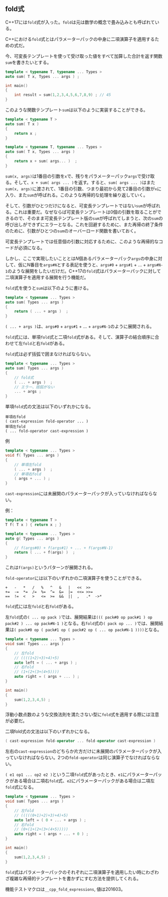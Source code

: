 ## fold式

C++17には`fold`式が入った。`fold`は元は数学の概念で畳み込みとも呼ばれている。

C++における`fold`式とはパラメーターパックの中身に二項演算子を適用するための式だ。

今、可変長テンプレートを使って受け取った値をすべて加算した合計を返す関数`sum`を書きたいとする。

~~~cpp
template < typename T, typename ... Types >
auto sum( T x, Types ... args ) ;

int main()
{
    int result = sum(1,2,3,4,5,6,7,8,9) ; // 45
}
~~~

このような関数テンプレート`sum`は以下のように実装することができる。

~~~cpp
template < typename T >
auto sum( T x )
{
    return x ;
}

template < typename T, typename ... Types >
auto sum( T x, Types ... args )
{
    return x + sum( args... )  ;
}
~~~

`sum(x, args)`は1番目の引数を`x`で、残りをパラメーターパック`args`で受け取る。そして、`x + sum( args ... )`を返す。すると、`sum( args ... )`はまた`sum(x, args)`に渡されて、1番目の引数、つまり最初から見て2番目の引数が`x`に入り、また`sum`が呼ばれる。このような再帰的な処理を繰り返していく。

そして、引数がひとつだけになると、可変長テンプレートではない`sum`が呼ばれる。これは重要だ。なぜならば可変長テンプレートは0個の引数を取ることができるので、そのまま可変長テンプレート版の`sum`が呼ばれてしまうと、次の`sum`の呼び出しができずにエラーとなる。これを回避するために、また再帰の終了条件のために、引数がひとつの`sum`のオーバーロード関数を書いておく。

可変長テンプレートでは任意個の引数に対応するために、このような再帰的なコードが必須になる。

しかし、ここで実現したいこととは$N$個あるパラメーターパック`args`の中身に対して、仮に$N$番目を`args#N`とする表記を使うと、`args#0` + `args#1` + ... + `args#N-1`のような展開をしたいだけだ。C++17の`fold`式はパラメーターパックに対して二項演算子を適用する展開を行う機能だ。

`fold`式を使うと`sum`は以下のように書ける。

~~~cpp
template < typename ... Types >
auto sum( Types ... args )
{
    return ( ... + args )  ;
}
~~~

`( ... + args )`は、`args#0` + `args#1` + ... + `args#N-1`のように展開される。

`fold`式には、単項`fold`式と二項`fold`式がある。そして、演算子の結合順序に合わせて左`fold`と右`fold`がある。

`fold`式は必ず括弧で囲まなければならない。

~~~cpp
template < typename ... Types >
auto sum( Types ... args )
{
    // fold式
    ( ... + args )  ;
    // エラー、括弧がない
    ... + args ;
}
~~~

単項`fold`式の文法は以下のいずれかになる。


~~~
単項右fold
( cast-expression fold-operator ... )
単項左fold
( ... fold-operator cast-expression )
~~~

例

~~~cpp
template < typename ... Types >
void f( Types ... args )
{
    // 単項左fold
    ( ... + args )  ;
    // 単項右fold
    ( args + ... ) ;
}
~~~

`cast-expression`には未展開のパラメーターパックが入っていなければならない。

例：

~~~c++
template < typename T >
T f( T x ) { return x ; }

template < typename ... Types >
auto g( Types ... args )
{
    // f(args#0) + f(args#1) + ... + f(args#N-1)
    return ( ... + f(args) )  ;
}
~~~

これは`f(args)`というパターンが展開される。

`fold-operator`には以下のいずれかの二項演算子を使うことができる。


~~~
+   -   *   /   %   ^   &   |   <<  >>
+=  -=  *=  /=  %=  ^=  &=  |=  <<= >>=
==  !=  <   >   <=  >=  &&  ||  ,   .*  ->*
~~~

`fold`式には左`fold`と右`fold`がある。

左`fold`式の`( ... op pack )`では、展開結果は`((( pack#0 op pack#1 ) op pack#2 ) ... op pack#N-1 )`となる。右`fold`式の`( pack op ... )`では、展開結果は`( pack#0 op ( pack#1 op ( pack#2 op ( ... op pack#N-1 ))))`となる。

~~~cpp
template < typename ... Types >
void sum( Types ... args )
{
    // 左fold
    // ((((1+2)+3)+4)+5)
    auto left = ( ... + args ) ;
    // 右fold
    // (1+(2+(3+(4+5))))
    auto right = ( args + ... ) ;
}

int main()
{
    sum(1,2,3,4,5) ;
}
~~~

浮動小数点数のような交換法則を満たさない型に`fold`式を適用する際には注意が必要だ。


二項fold式の文法は以下のいずれかになる。

~~~c++
( cast-expression fold-operator ... fold-operator cast-expression )
~~~

左右の`cast-expression`のどちらか片方だけに未展開のパラメーターパックが入っていなければならない。2つの`fold-operator`は同じ演算子でなければならない。


`( e1 op1 ... op2 e2 )`という二項`fold`式があったとき、`e1`にパラメーターパックがある場合は二項右`fold`式、`e2`にパラメーターパックがある場合は二項左`fold`式になる。


~~~cpp
template < typename ... Types >
void sum( Types ... args )
{
    // 左fold
    // (((((0+1)+2)+3)+4)+5)
    auto left = ( 0 + ... + args ) ;
    // 右fold
    // (0+(1+(2+(3+(4+5)))))
    auto right = ( args + ... + 0 ) ;
}

int main()
{
    sum(1,2,3,4,5) ;
}
~~~

`fold`式はパラメーターパックのそれぞれに二項演算子を適用したい時にわざわざ複雑な再帰的テンプレートを書かずにすむ方法を提供してくれる。

機能テストマクロは`__cpp_fold_expressions`, 値は201603。
